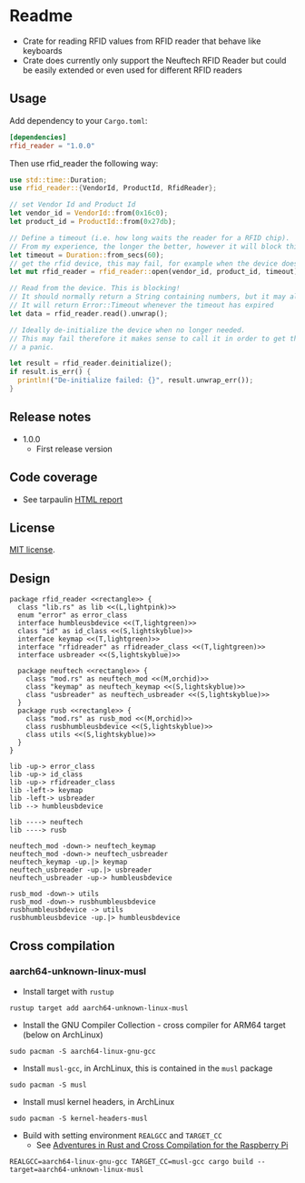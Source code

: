 # Readme

* Crate for reading RFID values from RFID reader that behave like keyboards
* Crate does currently only support the Neuftech RFID Reader but could be easily extended or even used for different RFID readers

## Usage

Add dependency to your `Cargo.toml`:

```toml
[dependencies]
rfid_reader = "1.0.0"
```

Then use rfid_reader the following way:

```rust
use std::time::Duration;
use rfid_reader::{VendorId, ProductId, RfidReader};

// set Vendor Id and Product Id
let vendor_id = VendorId::from(0x16c0);
let product_id = ProductId::from(0x27db);

// Define a timeout (i.e. how long waits the reader for a RFID chip).
// From my experience, the longer the better, however it will block this amount of time.
let timeout = Duration::from_secs(60);
// get the rfid device, this may fail, for example when the device does not exist
let mut rfid_reader = rfid_reader::open(vendor_id, product_id, timeout).unwrap();

// Read from the device. This is blocking!
// It should normally return a String containing numbers, but it may also fail.
// It will return Error::Timeout whenever the timeout has expired
let data = rfid_reader.read().unwrap();

// Ideally de-initialize the device when no longer needed.
// This may fail therefore it makes sense to call it in order to get the error instead of
// a panic.

let result = rfid_reader.deinitialize();
if result.is_err() {
  println!("De-initialize failed: {}", result.unwrap_err());
}
```

## Release notes

* 1.0.0
  * First release version

## Code coverage

* See tarpaulin [HTML report](../tarpaulin-report.html)

## License

[MIT license](LICENSE).

## Design

```plantuml
package rfid_reader <<rectangle>> {
  class "lib.rs" as lib <<(L,lightpink)>>
  enum "error" as error_class
  interface humbleusbdevice <<(T,lightgreen)>>
  class "id" as id_class <<(S,lightskyblue)>>
  interface keymap <<(T,lightgreen)>>
  interface "rfidreader" as rfidreader_class <<(T,lightgreen)>>
  interface usbreader <<(S,lightskyblue)>>
  
  package neuftech <<rectangle>> {
    class "mod.rs" as neuftech_mod <<(M,orchid)>>
    class "keymap" as neuftech_keymap <<(S,lightskyblue)>>
    class "usbreader" as neuftech_usbreader <<(S,lightskyblue)>>
  }
  package rusb <<rectangle>> {
    class "mod.rs" as rusb_mod <<(M,orchid)>>
    class rusbhumbleusbdevice <<(S,lightskyblue)>>
    class utils <<(S,lightskyblue)>>
  }
}

lib -up-> error_class
lib -up-> id_class
lib -up-> rfidreader_class
lib -left-> keymap
lib -left-> usbreader
lib --> humbleusbdevice

lib ----> neuftech
lib ----> rusb

neuftech_mod -down-> neuftech_keymap
neuftech_mod -down-> neuftech_usbreader
neuftech_keymap -up.|> keymap
neuftech_usbreader -up.|> usbreader
neuftech_usbreader -up-> humbleusbdevice

rusb_mod -down-> utils
rusb_mod -down-> rusbhumbleusbdevice
rusbhumbleusbdevice -> utils
rusbhumbleusbdevice -up.|> humbleusbdevice
```

## Cross compilation

### aarch64-unknown-linux-musl

* Install target with `rustup`

```shell
rustup target add aarch64-unknown-linux-musl
```

* Install the GNU Compiler Collection - cross compiler for ARM64 target (below on ArchLinux)

```shell
sudo pacman -S aarch64-linux-gnu-gcc
```

* Install `musl-gcc`, in ArchLinux, this is contained in the `musl` package

```shell
sudo pacman -S musl
```

* Install musl kernel headers, in ArchLinux

```shell
sudo pacman -S kernel-headers-musl
```

* Build with setting environment `REALGCC` and `TARGET_CC`
  * See [Adventures in Rust and Cross Compilation for the Raspberry Pi](https://www.growse.com/2020/04/26/adventures-in-rust-and-cross-compilation-for-the-raspberry-pi.html)

```shell
REALGCC=aarch64-linux-gnu-gcc TARGET_CC=musl-gcc cargo build --target=aarch64-unknown-linux-musl
```
